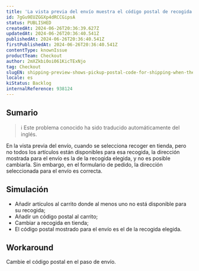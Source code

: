```yaml
---
title: 'La vista previa del envío muestra el código postal de recogida para el envío cuando hay un paquete dividido para la recogida y el envío.'
id: 7gGu9EUZGGXp4dRCCGipsA
status: PUBLISHED
createdAt: 2024-06-26T20:36:39.627Z
updatedAt: 2024-06-26T20:36:40.541Z
publishedAt: 2024-06-26T20:36:40.541Z
firstPublishedAt: 2024-06-26T20:36:40.541Z
contentType: knownIssue
productTeam: Checkout
author: 2mXZkbi0oi061KicTExNjo
tag: Checkout
slugEN: shipping-preview-shows-pickup-postal-code-for-shipping-when-there-is-package-split-for-pickup-and-shipping
locale: es
kiStatus: Backlog
internalReference: 938124
---
```


## Sumario

>ℹ️ Este problema conocido ha sido traducido automáticamente del inglés.


En la vista previa del envío, cuando se selecciona recoger en tienda, pero no todos los artículos están disponibles para esa recogida, la dirección mostrada para el envío es la de la recogida elegida, y no es posible cambiarla. Sin embargo, en el formulario de pedido, la dirección seleccionada para el envío es correcta.



## Simulación



- Añadir artículos al carrito donde al menos uno no está disponible para su recogida;
- Añadir un código postal al carrito;
- Cambiar a recogida en tienda;
- El código postal mostrado para el envío es el de la recogida elegida.



## Workaround


Cambie el código postal en el paso de envío.



